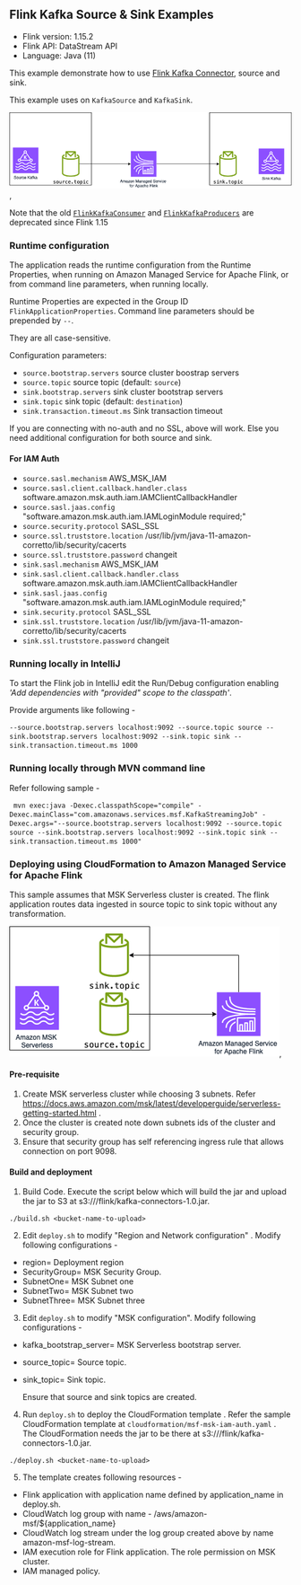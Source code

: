 ## Flink Kafka Source & Sink Examples

* Flink version: 1.15.2
* Flink API: DataStream API
* Language: Java (11)


This example demonstrate how to use
[Flink Kafka Connector](https://nightlies.apache.org/flink/flink-docs-release-1.15/docs/connectors/datastream/kafka/),
source and sink.

This example uses on `KafkaSource` and `KafkaSink`.

![Flink Example](flink-example.png),

Note that the old 
[`FlinkKafkaConsumer`](https://nightlies.apache.org/flink/flink-docs-release-1.13/docs/connectors/datastream/kafka/#kafka-sourcefunction) 
and [`FlinkKafkaProducers`](https://nightlies.apache.org/flink/flink-docs-release-1.13/docs/connectors/datastream/kafka/#kafka-producer)
are deprecated since Flink 1.15

### Runtime configuration

The application reads the runtime configuration from the Runtime Properties, when running on Amazon Managed Service for Apache Flink,
or from command line parameters, when running locally.

Runtime Properties are expected in the Group ID `FlinkApplicationProperties`.
Command line parameters should be prepended by `--`.

They are all case-sensitive.

Configuration parameters:

* `source.bootstrap.servers` source cluster boostrap servers
* `source.topic` source topic (default: `source`)
* `sink.bootstrap.servers` sink cluster bootstrap servers
* `sink.topic` sink topic (default: `destination`)
* `sink.transaction.timeout.ms` Sink transaction timeout 

If you are connecting with no-auth and no SSL, above will work. Else you need additional configuration for both source and sink.
#### For IAM Auth


* `source.sasl.mechanism` AWS_MSK_IAM
* `source.sasl.client.callback.handler.class` software.amazon.msk.auth.iam.IAMClientCallbackHandler
* `source.sasl.jaas.config` "software.amazon.msk.auth.iam.IAMLoginModule required;"
* `source.security.protocol` SASL_SSL
* `source.ssl.truststore.location` /usr/lib/jvm/java-11-amazon-corretto/lib/security/cacerts
* `source.ssl.truststore.password` changeit
* `sink.sasl.mechanism` AWS_MSK_IAM
* `sink.sasl.client.callback.handler.class` software.amazon.msk.auth.iam.IAMClientCallbackHandler
* `sink.sasl.jaas.config` "software.amazon.msk.auth.iam.IAMLoginModule required;"
* `sink.security.protocol` SASL_SSL
* `sink.ssl.truststore.location` /usr/lib/jvm/java-11-amazon-corretto/lib/security/cacerts
* `sink.ssl.truststore.password` changeit


### Running locally in IntelliJ

To start the Flink job in IntelliJ edit the Run/Debug configuration enabling *'Add dependencies with "provided" scope to the classpath'*.

Provide arguments like following -
```
--source.bootstrap.servers localhost:9092 --source.topic source --sink.bootstrap.servers localhost:9092 --sink.topic sink --sink.transaction.timeout.ms 1000
```

### Running locally through MVN command line
Refer following sample -
```
 mvn exec:java -Dexec.classpathScope="compile" -Dexec.mainClass="com.amazonaws.services.msf.KafkaStreamingJob" -Dexec.args="--source.bootstrap.servers localhost:9092 --source.topic source --sink.bootstrap.servers localhost:9092 --sink.topic sink --sink.transaction.timeout.ms 1000" 

```

### Deploying using CloudFormation to Amazon Managed Service for Apache Flink
This sample assumes that MSK Serverless cluster is created. The flink application routes data ingested in source topic to sink topic without any transformation. 

![Amazon Managed Service for Apache Flink , MSK Serverless example](flink-msk-serverless-example.png),
#### Pre-requisite
1. Create MSK serverless cluster while choosing 3 subnets. Refer https://docs.aws.amazon.com/msk/latest/developerguide/serverless-getting-started.html . 
2. Once the cluster is created note down subnets ids of the cluster and security group.
3. Ensure that security group has self referencing ingress rule that allows connection on port 9098. 

#### Build and deployment

1. Build Code. Execute the script below which will build the jar and upload the jar to S3 at s3://<bucket-name>/flink/kafka-connectors-1.0.jar. 
```shell
./build.sh <bucket-name-to-upload>
```
2. Edit `deploy.sh` to modify  "Region and Network configuration" . Modify following configurations -  
* region= Deployment region
* SecurityGroup= MSK Security Group. 
* SubnetOne= MSK Subnet one
* SubnetTwo= MSK Subnet two
* SubnetThree= MSK Subnet three
3. Edit `deploy.sh` to modify "MSK configuration". Modify following configurations -
* kafka_bootstrap_server= MSK Serverless bootstrap server. 
* source_topic= Source topic. 
* sink_topic= Sink topic. 

  Ensure that source and sink topics are created. 
4. Run `deploy.sh` to deploy the CloudFormation template . Refer the sample CloudFormation template at `cloudformation/msf-msk-iam-auth.yaml` . 
The CloudFormation needs the jar to be there at s3://<bucket-name>/flink/kafka-connectors-1.0.jar. 

```
./deploy.sh <bucket-name-to-upload> 
```
5. The template creates following resources -
* Flink application with application name defined by application_name in deploy.sh. 
* CloudWatch log group with name - /aws/amazon-msf/${application_name}
* CloudWatch log stream under the log group created above by name amazon-msf-log-stream. 
* IAM execution role for Flink application. The role permission on MSK cluster.
* IAM managed policy. 
